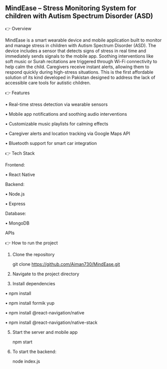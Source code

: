 ## MindEase – Stress Monitoring System for children with Autism Spectrum Disorder (ASD)


👉 Overview

MindEase is a smart wearable device and mobile application built to monitor and manage stress in children with Autism Spectrum Disorder (ASD). The device includes a sensor that detects signs of stress in real time and immediately sends signals to the mobile app. Soothing interventions like soft music or Surah recitations are triggered through Wi-Fi connectivity to help calm the child. Caregivers receive instant alerts, allowing them to respond quickly during high-stress situations. This is the first affordable solution of its kind developed in Pakistan designed to address the lack of accessible care tools for autistic children.

👉 Features

• Real-time stress detection via wearable sensors

• Mobile app notifications and soothing audio interventions

• Customizable music playlists for calming effects

• Caregiver alerts and location tracking via Google Maps API

• Bluetooth support for smart car integration

👉 Tech Stack

Frontend:

 • React Native

Backend:

 • Node.js

 • Express

Database: 

 • MongoDB

APIs

👉 How to run the project

1. Clone the repository
   
   git clone https://github.com/Aiman730/MindEase.git

2. Navigate to the project directory
   
3. Install dependencies
   
  • npm install

  • npm install formik yup

  • npm install @react-navigation/native

  • npm install @react-navigation/native-stack
 
5. Start the server and mobile app
   
   npm start
   
6. To start the backend:

   node index.js

   
    
